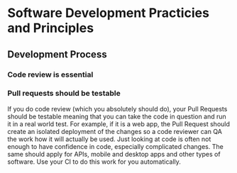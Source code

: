 # Software Development Practicies and Principles

## Development Process

### Code review is essential

### Pull requests should be testable

If you do code review (which you absolutely should do), your Pull Requests should be testable meaning that you can take the code in question and run it in a real world test. For example, if it is a web app, the Pull Request should create an isolated deployment of the changes so a code reviewer can QA the work how it will actually be used. Just looking at code is often not enough to have confidence in code, especially complicated changes. The same should apply for APIs, mobile and desktop apps and other types of software. Use your CI to do this work for you automatically.
